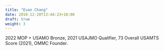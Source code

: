 ```yaml
---
title: "Evan Chang"
date: 2018-12-20T13:44:23+10:00
draft: true
weight: 3
---
```


2022 MOP + USAMO Bronze, 2021 USAJMO Qualifier, 73 Overall USAMTS Score (2021), OMMC Founder.
